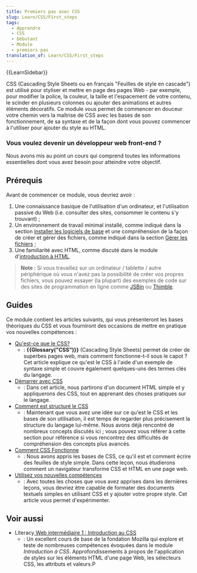 ```yaml
---
title: Premiers pas avec CSS
slug: Learn/CSS/First_steps
tags:
  - Apprendre
  - CSS
  - Débutant
  - Module
  - premiers pas
translation_of: Learn/CSS/First_steps
---
```

{{LearnSidebar}}

CSS (Cascading Style Sheets ou en français "Feuilles de style en cascade") est utilisé pour styliser et mettre en page des pages Web - par exemple, pour modifier la police, la couleur, la taille et l'espacement de votre contenu, le scinder en plusieurs colonnes ou ajouter des animations et autres éléments décoratifs. Ce module vous permet de commencer en douceur votre chemin vers la maîtrise de CSS avec les bases de son fonctionnement, de sa syntaxe et de la façon dont vous pouvez commencer à l'utiliser pour ajouter du style au HTML.

### Vous voulez devenir un développeur web front-end ?

Nous avons mis au point un cours qui comprend toutes les informations essentielles dont vous avez besoin pour atteindre votre objectif.

## Prérequis

Avant de commencer ce module, vous devriez avoir :

1.  Une connaissance basique de l'utilisation d'un ordinateur, et l'utilisation passive du Web (i.e. consulter des sites, consommer le contenu s'y trouvant) ;
2.  Un environnement de travail minimal installé, comme indiqué dans la section [installer les logiciels de base](/fr/docs/Apprendre/Commencer_avec_le_web/Installation_outils_de_base) et une compréhension de la façon de créer et gérer des fichiers, comme indiqué dans la section [Gérer les fichiers](/fr/docs/Apprendre/Commencer_avec_le_web/Gérer_les_fichiers) ;
3.  Une familiarité avec HTML, comme discuté dans le module d'[introduction à HTML](/fr/docs/Apprendre/HTML/Introduction_à_HTML).

> **Note :** Si vous travaillez sur un ordinateur / tablette / autre périphérique où vous n'avez pas la possibilité de créer vos propres fichiers, vous pouvez essayer (la plupart) des exemples de code sur des sites de programmation en ligne comme [JSBin](/fr/docs/) ou [Thimble](/fr/docs/).

## Guides

Ce module contient les articles suivants, qui vous présenteront les bases théoriques du CSS et vous fourniront des occasions de mettre en pratique vos nouvelles compétences :

- [Qu'est-ce que le CSS?](/fr/docs/Learn/CSS/First_steps/Qu_est_ce_que_CSS)
  - : **{{Glossary("CSS")}}** (Cascading Style Sheets) permet de créer de superbes pages web, mais comment fonctionne-t-il sous le capot ? Cet article explique ce qu'est le CSS à l'aide d'un exemple de syntaxe simple et couvre également quelques-uns des termes clés du langage.
- [Démarrer avec CSS](/fr/docs/Learn/CSS/First_steps/Getting_started)
  - : Dans cet article, nous partirons d'un document HTML simple et y appliquerons des CSS, tout en apprenant des choses pratiques sur le langage.
- [Comment est structuré le CSS](/fr/docs/Learn/CSS/First_steps/How_CSS_is_structured)
  - : Maintenant que vous avez une idée sur ce qu'est le CSS et les bases de son utilisation, il est temps de regarder plus précisement la structure du langage lui-même. Nous avons déjà rencontré de nombreux concepts discutés ici ; vous pouvez vous référer à cette section pour référence si vous rencontrez des difficultés de compréhension des concepts plus avancés.
- [Comment CSS Fonctionne](/fr/docs/Learn/CSS/First_steps/How_CSS_works)
  - : Nous avons appris les bases de CSS, ce qu'il est et comment écrire des feuilles de style simple. Dans cette leçon, nous étudierons comment un navigateur transforme CSS et HTML en une page web.
- [Utilisez vos nouvelles compétences](/fr/docs/Learn/CSS/First_steps/Using_your_new_knowledge)
  - : Avec toutes les choses que vous avez apprises dans les dernières leçons, vous devriez être capable de formater des documents textuels simples en utilisant CSS et y ajouter votre propre style. Cet article vous permet d'expérimenter.

## Voir aussi

- Literacy[ Web intermédiaire 1 : Introduction au CSS](/fr/docs/)
  - : Un excellent cours de base de la fondation Mozilla qui explore et teste de nombreuses compétences évoquées dans le module _Introduction à CSS_. Approfondissements à propos de l'application de styles sur les éléments HTML d'une page Web, les sélecteurs CSS, les attributs et valeurs.P
